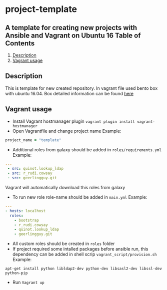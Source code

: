 # project-template
A template for creating new projects with Ansible and Vagrant on Ubuntu 16
Table of Contents
-----------------
1. [Description](#description)
1. [Vagrant usage](#vagrant-usage)

Description
------------
This is template for new created repository.
In vagrant file used bento box with ubuntu 16.04.
Box detailed information can be found [here](https://github.com/chef/bento)

Vagrant usage
------------
* Install Vagrant hostmanager plugin
`vagrant plugin install vagrant-hostmanager`
* Open Vagrantfile and change project name
Example:
```ruby
project_name = "template"
```
* Additional roles from galaxy should be added in `roles/requirements.yml`
Example:
```yaml
---
 - src: quinot.lookup_ldap
 - src: r_rudi.cowsay
 - src: geerlingguy.git

```
Vagrant will automatically download this roles from galaxy
* To run new role role-name should be added in `main.yml`
Example:
```yaml
---
- hosts: localhost
  roles:
    - bootstrap
    - r_rudi.cowsay
    - quinot.lookup_ldap
    - geerlingguy.git
```
* All custom roles should be created in `roles` folder
* If project required some intalled packages before ansible run, this dependency can be added in shell scrip `vagrant_script/provision.sh`
Example:
```shell
apt-get install python libldap2-dev python-dev libsasl2-dev libssl-dev python-pip
```
* Run `Vagrant up`
